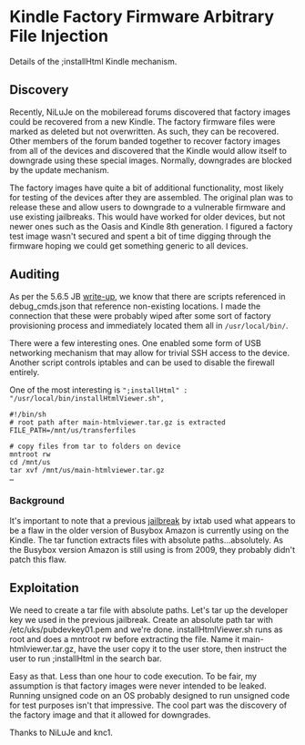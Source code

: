# Kindle Factory Firmware Arbitrary File Injection
Details of the ;installHtml Kindle mechanism.

## Discovery
Recently, NiLuJe on the mobileread forums discovered that factory images could be recovered from a new Kindle. The factory firmware files were marked as deleted but not overwritten. As such, they can be recovered. Other members of the forum banded together to recover factory images from all of the devices and discovered that the Kindle would allow itself to downgrade using these special images. Normally, downgrades are blocked by the update mechanism.

The factory images have quite a bit of additional functionality, most likely for testing of the devices after they are assembled. The original plan was to release these and allow users to downgrade to a vulnerable firmware and use existing jailbreaks. This would have worked for older devices, but not newer ones such as the Oasis and Kindle 8th generation. I figured a factory test image wasn't secured and spent a bit of time digging through the firmware hoping we could get something generic to all devices.

## Auditing
As per the 5.6.5 JB [write-up](https://github.com/sgayou/kindle-5.6.5-jailbreak/tree/master/doc), we know that there are scripts referenced in debug_cmds.json that reference non-existing locations. I made the connection that these were probably wiped after some sort of factory provisioning process and immediately located them all in `/usr/local/bin/`.

There were a few interesting ones. One enabled some form of USB networking mechanism that may allow for trivial SSH access to the device. Another script controls iptables and can be used to disable the firewall entirely.

One of the most interesting is `";installHtml" : "/usr/local/bin/installHtmlViewer.sh",`

```
#!/bin/sh
# root path after main-htmlviewer.tar.gz is extracted
FILE_PATH=/mnt/us/transferfiles
 
# copy files from tar to folders on device
mntroot rw
cd /mnt/us
tar xvf /mnt/us/main-htmlviewer.tar.gz
…
```

### Background
It's important to note that a previous [jailbreak](http://www.mobileread.com/forums/showthread.php?p=1902438) by ixtab used what appears to be a flaw in the older version of Busybox Amazon is currently using on the Kindle. The tar function extracts files with absolute paths...absolutely. As the Busybox version Amazon is still using is from 2009, they probably didn't patch this flaw.

## Exploitation
We need to create a tar file with absolute paths. Let's tar up the developer key we used in the previous jailbreak. Create an absolute path tar with /etc/uks/pubdevkey01.pem and we're done. installHtmlViewer.sh runs as root and does a mntroot rw before extracting the file. Name it main-htmlviewer.tar.gz, have the user copy it to the user store, then instruct the user to run ;installHtml in the search bar.

Easy as that. Less than one hour to code execution. To be fair, my assumption is that factory images were never intended to be leaked. Running unsigned code on an OS probably designed to run unsigned code for test purposes isn't that impressive. The cool part was the discovery of the factory image and that it allowed for downgrades.

Thanks to NiLuJe and knc1.